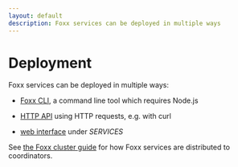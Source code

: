```yaml
---
layout: default
description: Foxx services can be deployed in multiple ways
---
```

Deployment
==========

Foxx services can be deployed in multiple ways:

- [Foxx CLI](programs-foxxcli.html), a command line tool which
  requires Node.js

- [HTTP API](../http/foxx.html) using HTTP requests,
  e.g. with curl

- [web interface](programs-webinterface-services.html) under *SERVICES*

See [the Foxx cluster guide](foxx-guides-cluster.html#how-arangodb-distributes-services)
for how Foxx services are distributed to coordinators.
